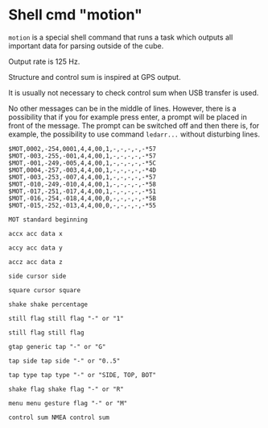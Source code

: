 # Shell cmd "motion"

`motion` is a special shell command that runs a task which outputs all important data for parsing outside of the cube.

Output rate is 125 Hz.

Structure and control sum is inspired at GPS output.

It is usually not necessary to check control sum when USB transfer is used.

No other messages can be in the middle of lines. However, there is a possibility that if you for example press enter, a prompt will be placed in front of the message. The prompt can be switched off and then there is, for example, the possibility to use command `ledarr...` without disturbing lines.

```
$MOT,0002,-254,0001,4,4,00,1,-,-,-,-,-*57
$MOT,-003,-255,-001,4,4,00,1,-,-,-,-,-*57
$MOT,-001,-249,-005,4,4,00,1,-,-,-,-,-*5C
$MOT,0004,-257,-003,4,4,00,1,-,-,-,-,-*4D
$MOT,-003,-253,-007,4,4,00,1,-,-,-,-,-*57
$MOT,-010,-249,-010,4,4,00,1,-,-,-,-,-*58
$MOT,-017,-251,-017,4,4,00,1,-,-,-,-,-*51
$MOT,-016,-254,-018,4,4,00,0,-,-,-,-,-*5B
$MOT,-015,-252,-013,4,4,00,0,-,-,-,-,-*55
```

```
MOT standard beginning
```

```
accx acc data x
```

```
accy acc data y
```

```
accz acc data z
```

```
side cursor side
```

```
square cursor square
```

```
shake shake percentage
```

```
still flag still flag "-" or "1"
```

```
still flag still flag
```

```
gtap generic tap "-" or "G"
```

```
tap side tap side "-" or "0..5"
```

```
tap type tap type "-" or "SIDE, TOP, BOT"
```

```
shake flag shake flag "-" or "R"
```

```
menu menu gesture flag "-" or "M"
```

```
control sum NMEA control sum
```